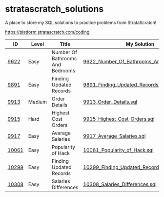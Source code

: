 # stratascratch_solutions

A place to store my SQL solutions to practice problems from StrataScratch!

https://platform.stratascratch.com/coding

| ID | Level | Title | My Solution |
| --- | --- | --- | --- |
| [9622](https://platform.stratascratch.com/coding/9622-number-of-bathrooms-and-bedrooms?) | Easy | Number Of Bathrooms And Bedrooms | [9622_Number_Of_Bathrooms_And_Bedrooms.sql](easy/9622_Number_Of_Bathrooms_And_Bedrooms)
| [9891](https://platform.stratascratch.com/coding/9891-customer-details?) | Easy | Finding Updated Records | [9891_Finding_Updated_Records.sql](easy/9891_Finding_Updated_Records.sql)
| [9913](https://platform.stratascratch.com/coding/9913-order-details?) | Medium | Order Details | [9913_Order_Details.sql](medium/9913_Order_Details.sql)
| [9915](https://platform.stratascratch.com/coding/9915-highest-cost-orders?) | Hard | Highest Cost Orders | [9915_Highest_Cost_Orders.sql](hard/9915_Highest_Cost_Orders.sql) |
| [9917](https://platform.stratascratch.com/coding/9917-average-salaries?) | Easy | Average Salaries | [9917_Average_Salaries.sql](easy/9917_Average_Salaries.sql)
| [10061](https://platform.stratascratch.com/coding/10061-popularity-of-hack?) | Easy | Popularity of Hack | [10061_Popularity_of_Hack.sql](easy/10061_Popularity_of_Hack.sql)
| [10299](https://platform.stratascratch.com/coding/10299-finding-updated-records?) | Easy | Finding Updated Records | [10299_Finding_Updated_Records.sql](easy/10299_Finding_Updated_Records.sql)
| [10308](https://platform.stratascratch.com/coding/10308-salaries-differences?) | Easy | Salaries Differences | [10308_Salaries_Differences.sql](easy/10308_Salaries_Differences.sql)